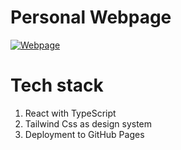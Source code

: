 # Personal Webpage
[![Webpage](https://user-images.githubusercontent.com/39443615/146680311-f0aaf24c-9a9c-4949-aede-a836bf3da02c.png)](https://oliverklukas.github.io/)

# Tech stack
1. React with TypeScript
2. Tailwind Css as design system
3. Deployment to GitHub Pages
